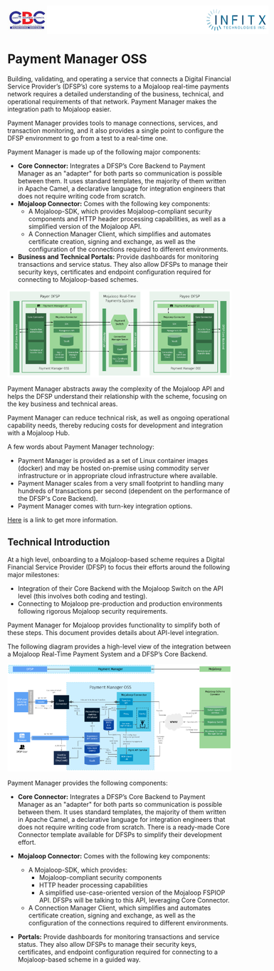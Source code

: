 <div style="display: flex; justify-content: space-between;">
    <img src="images/cbc_logo.jpg" >
    <img src="images/blank.png" style="width: 70%" >
    <img src="images/INFITX-TECH_LOGO.png" >
</div>


# Payment Manager OSS
Building, validating, and operating a service that connects a Digital Financial Service Provider’s (DFSP’s) core systems to a Mojaloop real-time payments network requires a detailed understanding of the business, technical, and operational requirements of that network. Payment Manager makes the integration path to Mojaloop easier.

Payment Manager provides tools to manage connections, services, and transaction monitoring, and it also provides a single point to configure the DFSP environment to go from a test to a real-time one.

Payment Manager is made up of the following major components:

- **Core Connector:** Integrates a DFSP’s Core Backend to Payment Manager as an "adapter" for both parts so communication is possible between them. It uses standard templates, the majority of them written in Apache Camel, a declarative language for integration engineers that does not require writing code from scratch.
- **Mojaloop Connector:** Comes with the following key components:
   - A Mojaloop-SDK, which provides Mojaloop-compliant security components and HTTP header processing capabilities, as well as a simplified version of the Mojaloop API.
   - A Connection Manager Client, which simplifies and automates certificate creation, signing and exchange, as well as the configuration of the connections required to different environments.
- **Business and Technical Portals:** Provide dashboards for monitoring transactions and service status. They also allow DFSPs to manage their security keys, certificates and endpoint configuration required for connecting to Mojaloop-based schemes.

![Payment Manager Architecture](./images/pm4ml_system_architecture.png)

Payment Manager abstracts away the complexity of the Mojaloop API and helps the DFSP understand their relationship with the scheme, focusing on the key business and technical areas.

Payment Manager can reduce technical risk, as well as ongoing operational capability needs, thereby reducing costs for development and integration with a Mojaloop Hub.

A few words about Payment Manager technology:

- Payment Manager is provided as a set of Linux container images (docker) and may be hosted on-premise using commodity server infrastructure or in appropriate cloud infrastructure where available.
- Payment Manager scales from a very small footprint to handling many hundreds of transactions per second (dependent on the performance of the DFSP's Core Backend).
- Payment Manager comes with turn-key integration options.

[Here](https://rtplex.io/payment-manager-oss/) is a link to get more information.

## Technical Introduction

At a high level, onboarding to a Mojaloop-based scheme requires a Digital Financial Service Provider (DFSP) to focus their efforts around the following major milestones:
- Integration of their Core Backend with the Mojaloop Switch on the API level (this involves both coding and testing).
- Connecting to Mojaloop pre-production and production environments following rigorous Mojaloop security requirements.

Payment Manager for Mojaloop provides functionality to simplify both of these steps. This document provides details about API-level integration.

The following diagram provides a high-level view of the integration between a Mojaloop Real-Time Payment System and a DFSP’s Core Backend.

![Payment Manager Architecture](./images/payment_manager_architecture.png)

Payment Manager provides the following components:

- **Core Connector:** Integrates a DFSP’s Core Backend to Payment Manager as an "adapter" for both parts so communication is possible between them. It uses standard templates, the majority of them written in Apache Camel, a declarative language for integration engineers that does not require writing code from scratch. There is a ready-made Core Connector template available for DFSPs to simplify their development effort.
- **Mojaloop Connector:** Comes with the following key components:
   - A Mojaloop-SDK, which provides:
      - Mojaloop-compliant security components
      - HTTP header processing capabilities
      - A simplified use-case-oriented version of the Mojaloop FSPIOP API. DFSPs will be talking to this API, leveraging Core Connector.
   - A Connection Manager Client, which simplifies and automates certificate creation, signing and exchange, as well as the configuration of the connections required to different environments.

- **Portals:** Provide dashboards for monitoring transactions and service status. They also allow DFSPs to manage their security keys, certificates, and endpoint configuration required for connecting to a Mojaloop-based scheme in a guided way.

